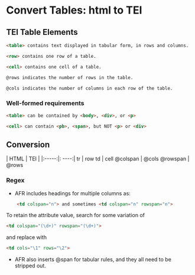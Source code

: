 # Convert Tables: html to TEI

## TEI Table Elements
```html
<table> contains text displayed in tabular form, in rows and columns.
```
```html
<row> contains one row of a table.
```
```html
<cell> contains one cell of a table.
```
```html
@rows indicates the number of rows in the table.
```
```html
@cols indicates the number of columns in each row of the table.
```

### Well-formed requirements
```html
<table> can be contained by <body>, <div>, or <p>
```
```html
<cell> can contain <pb>, <span>, but NOT <p> or <div>
```

## Conversion

| HTML | TEI |
|:-----:|: ----:|
tr | row
td | cell
@colspan | @cols
@rowspan | @rows

### Regex
- AFR includes headings for multiple columns as: 

```html
	<td colspan="n"> and sometimes <td colspan="n" rowspan="n"> 
```
To retain the attribute value, search for some variation of
```html
<td colspan="(\d+)" rowspan="(\d+)">
```
and replace with 
```html
<td cols="\1" rows="\2">
```
- AFR also inserts @span for tabular rules, and they all need to be stripped out.


